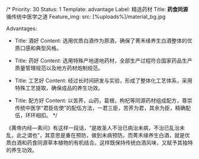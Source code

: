 /*
Priority: 30
Status: 1
Template: advantage
Label: 精选药材
Title: <b>药食同源</b> 循传统中医学之道
Feature_img: 
  src: [%uploads%]/material_bg.jpg

Advantages:
- Title: 酒好
  Content: 选用优质白酒作为原酒，确保了菁禾缘养生白酒整体的优质口感和典型风格。

- Title: 药好
  Content: 选用特殊产地道地药材，全部生产过程符合国家药品生产质量管理规范以及地方药材炮制规范。

- Title: 工艺好
  Content: 经过长时间研发与实验，形成了整体化工艺体系，采用特殊工艺提取，确保成品的养生功效。
- Title: 配方好
  Content: 以苦荞，山药，葛根，枸杞等同源药材组成配方，尊崇传统中医学“君臣佐使”的配伍方法，一君三臣，苦荞为君，其余为臣，精确配伍，环环相扣。
*/
<p>《黄帝内经—素问》有这样一段话，“是故圣人不治已病治未病，不治已乱治未乱，此之谓也”，其意思是重在预防，做到未病预防。而菁禾缘养生白酒，就是优质白酒和药食同源草本植物的有机结合。这样既保持传统白酒风味，又赋予其独特的养生功效。</p>